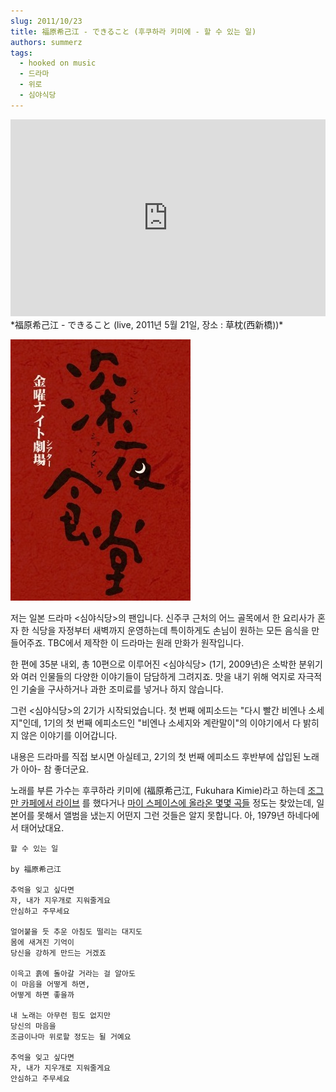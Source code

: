 ```yaml
---
slug: 2011/10/23
title: 福原希己江 - できること (후쿠하라 키미에 - 할 수 있는 일)
authors: summerz
tags:
  - hooked on music
  - 드라마
  - 위로
  - 심야식당
---
```


<iframe width="100%" height="315" src="https://www.youtube.com/embed/k7Xs4QK5QIs?si=mJ5-FK1E6Rd-6bdj" title="YouTube video player" frameborder="0" allow="accelerometer; autoplay; clipboard-write; encrypted-media; gyroscope; picture-in-picture; web-share" referrerpolicy="strict-origin-when-cross-origin" allowfullscreen></iframe>*福原希己江 - できること (live, 2011년 5월 21일, 장소 : 草枕(西新橋))*

<!-- truncate -->

![](심야_식당.jpg)

저는 일본 드라마 &lt;심야식당>의 팬입니다. 신주쿠 근처의 어느 골목에서 한 요리사가 혼자 한 식당을 자정부터 새벽까지 운영하는데 특이하게도 손님이 원하는 모든 음식을 만들어주죠. TBC에서 제작한 이 드라마는 원래 만화가 원작입니다.

한 편에 35분 내외, 총 10편으로 이루어진 &lt;심야식당> (1기, 2009년)은 소박한 분위기와 여러 인물들의 다양한 이야기들이 담담하게 그려지죠. 맛을 내기 위해 억지로 자극적인 기술을 구사하거나 과한 조미료를 넣거나 하지 않습니다.

그런 &lt;심야식당>의 2기가 시작되었습니다. 첫 번째 에피소드는 "다시 빨간 비엔나 소세지"인데, 1기의 첫 번째 에피소드인 "비엔나 소세지와 계란말이"의 이야기에서 다 밝히지 않은 이야기를 이어갑니다.

내용은 드라마를 직접 보시면 아실테고, 2기의 첫 번째 에피소드 후반부에 삽입된 노래가 아아- 참 좋더군요.

노래를 부른 가수는 후쿠하라 키미에 (福原希己江, Fukuhara Kimie)라고 하는데 [조그만 카페에서 라이브](https://2gwang2.blog.me/100135465457) 를 했다거나 [마이 스페이스에 올라온 몇몇 곡들](https://www.myspace.com/fukuharakimie) 정도는 찾았는데, 일본어를 못해서 앨범을 냈는지 어떤지 그런 것들은 알지 못합니다. 아, 1979년 하네다에서 태어났대요.

```
할 수 있는 일

by 福原希己江

추억을 잊고 싶다면
자, 내가 지우개로 지워줄게요
안심하고 주무세요

얼어붙을 듯 추운 아침도 떨리는 대지도
몸에 새겨진 기억이
당신을 강하게 만드는 거겠죠

이윽고 흙에 돌아갈 거라는 걸 알아도
이 마음을 어떻게 하면,
어떻게 하면 좋을까

내 노래는 아무런 힘도 없지만
당신의 마음을
조금이나마 위로할 정도는 될 거예요

추억을 잊고 싶다면
자, 내가 지우개로 지워줄게요
안심하고 주무세요
```